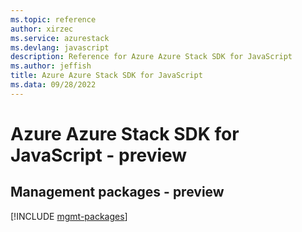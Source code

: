 ```yaml
---
ms.topic: reference
author: xirzec
ms.service: azurestack
ms.devlang: javascript
description: Reference for Azure Azure Stack SDK for JavaScript
ms.author: jeffish
title: Azure Azure Stack SDK for JavaScript
ms.data: 09/28/2022
---
```

# Azure Azure Stack SDK for JavaScript - preview

## Management packages - preview
[!INCLUDE [mgmt-packages](azure-stack-mgmt-index.md)]